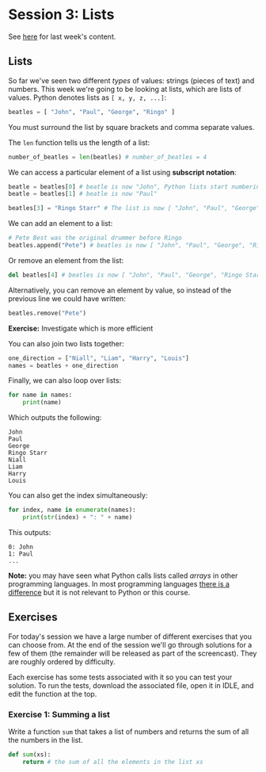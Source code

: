 # Session 3: Lists

See [here][s2notes] for last week's content.

[s2notes]: https://github.com/oxcompsoc/learntocode/tree/master/session2

## Lists

So far we've seen two different *types* of values: strings (pieces of text) and
numbers. This week we're going to be looking at lists, which are lists of
values. Python denotes lists as `[ x, y, z, ...]`:

```python
beatles = [ "John", "Paul", "George", "Ringo" ]
```

You must surround the list by square brackets and comma separate values.

The `len` function tells us the length of a list:

```python
number_of_beatles = len(beatles) # number_of_beatles = 4
```

We can access a particular element of a list using **subscript notation**:

```python
beatle = beatles[0] # beatle is now "John", Python lists start numbering at 0
beatle = beatles[1] # beatle is now "Paul"

beatles[3] = "Ringo Starr" # The list is now [ "John", "Paul", "George", "Ringo Starr" ]
```

We can add an element to a list:

```python
# Pete Best was the original drummer before Ringo
beatles.append("Pete") # beatles is now [ "John", "Paul", "George", "Ringo Starr", "Pete"]
```

Or remove an element from the list:

```python
del beatles[4] # beatles is now [ "John", "Paul", "George", "Ringo Starr" ]
```

Alternatively, you can remove an element by value, so instead of the previous
line we could have written:

```python
beatles.remove("Pete")
```

**Exercise:** Investigate which is more efficient

You can also join two lists together:

```python
one_direction = ["Niall", "Liam", "Harry", "Louis"]
names = beatles + one_direction
```

Finally, we can also loop over lists:

```python
for name in names:
    print(name)
```

Which outputs the following:

```
John
Paul
George
Ringo Starr
Niall
Liam
Harry
Louis
```

You can also get the index simultaneously:

```python
for index, name in enumerate(names): 
    print(str(index) + ": " + name)
```

This outputs:

```
0: John
1: Paul
...
```

**Note:** you may have seen what Python calls lists called *arrays* in other
programming languages. In most programming languages [there is a
difference][listvsarray] but it is not relevant to Python or this course.

[listvsarray]: https://www.quora.com/What-is-the-difference-between-an-array-a-list-and-a-linked-list/answer/Gregory-Schoenmakers?share=ccf41042&srid=RsVE

## Exercises

For today's session we have a large number of different exercises that you can
choose from. At the end of the session we'll go through solutions for a few of
them (the remainder will be released as part of the screencast). They are
roughly ordered by difficulty.

Each exercise has some tests associated with it so you can test your solution.
To run the tests, download the associated file, open it in IDLE, and edit the
function at the top.

### Exercise 1: Summing a list

Write a function `sum` that takes a list of numbers and returns the sum of all
the numbers in the list.

```python
def sum(xs):
    return # the sum of all the elements in the list xs
```
